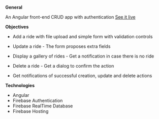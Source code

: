**General** 

 An Angular front-end CRUD app with authentication
 [See it live]('https://angular-books-3ab1e.web.app/books')

**Objectives**

- Add a ride with file upload and simple form with validation controls

- Update a ride - The form proposes extra fields

- Display a gallery of rides - Get a notification in case there is no ride

- Delete a ride - Get a dialog to confirm the action

- Get notifications of successful creation, update and delete actions

**Technologies**

- Angular
- Firebase Authentication
- Firebase RealTime Database
- Firebase Hosting

